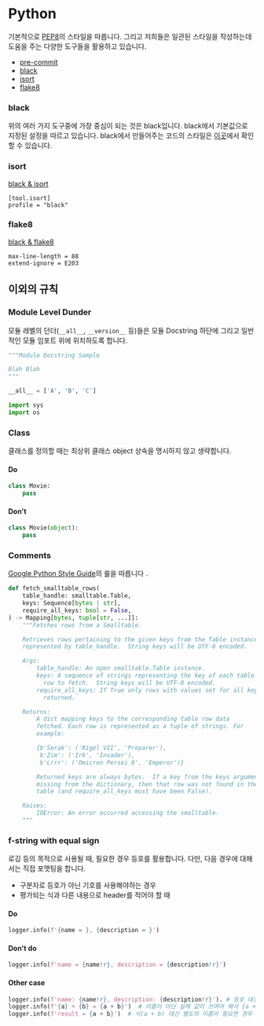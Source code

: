 Python
====

기본적으로 [PEP8](https://www.python.org/dev/peps/pep-0008/)의 스타일을 따릅니다. 그리고 저희들은 일관된 스타일을 작성하는데 도움을 주는 다양한 도구들을 활용하고 있습니다.
- [pre-commit](https://pre-commit.com/)
- [black](https://black.readthedocs.io/en/stable/)
- [isort](https://pycqa.github.io/isort/)
- [flake8](https://flake8.pycqa.org/en/latest/)

### black
위의 여러 가지 도구중에 가장 중심이 되는 것은 black입니다. black에서 기본값으로 지정된 설정을 따르고 있습니다.
black에서 만들어주는 코드의 스타일은 [이곳](https://black.readthedocs.io/en/stable/the_black_code_style/current_style.html)에서 확인할 수 있습니다.

### isort
[black & isort](https://black.readthedocs.io/en/stable/guides/using_black_with_other_tools.html#isort)
```
[tool.isort]
profile = "black"
```

### flake8
[black & flake8](https://black.readthedocs.io/en/stable/guides/using_black_with_other_tools.html#flake8)
```
max-line-length = 88
extend-ignore = E203
```

## 이외의 규칙


### Module Level Dunder
모듈 레벨의 던더(`__all__`, `__version__` 등)들은 모듈 Docstring 하단에 그리고 일반적인 모듈 임포트 위에 위치하도록 합니다.

```python
"""Module Docstring Sample

Blah Blah
"""

__all__ = ['A', 'B', 'C']

import sys
import os
```

### Class
클래스를 정의할 때는 최상위 클래스 object 상속을 명시하지 않고 생략합니다.

#### Do
```python
class Movie:
    pass
```

#### Don't
```python
class Movie(object):
    pass
```


### Comments
[Google Python Style Guide](http://google.github.io/styleguide/pyguide.html#38-comments-and-docstrings)의 룰을 따릅니다 .
```python
def fetch_smalltable_rows(
    table_handle: smalltable.Table,
    keys: Sequence[bytes | str],
    require_all_keys: bool = False,
) -> Mapping[bytes, tuple[str, ...]]:
    """Fetches rows from a Smalltable.

    Retrieves rows pertaining to the given keys from the Table instance
    represented by table_handle.  String keys will be UTF-8 encoded.

    Args:
        table_handle: An open smalltable.Table instance.
        keys: A sequence of strings representing the key of each table
          row to fetch.  String keys will be UTF-8 encoded.
        require_all_keys: If True only rows with values set for all keys will be
          returned.

    Returns:
        A dict mapping keys to the corresponding table row data
        fetched. Each row is represented as a tuple of strings. For
        example:

        {b'Serak': ('Rigel VII', 'Preparer'),
         b'Zim': ('Irk', 'Invader'),
         b'Lrrr': ('Omicron Persei 8', 'Emperor')}

        Returned keys are always bytes.  If a key from the keys argument is
        missing from the dictionary, then that row was not found in the
        table (and require_all_keys must have been False).

    Raises:
        IOError: An error occurred accessing the smalltable.
    """
```

### f-string with equal sign
로깅 등의 목적으로 사용될 때, 필요한 경우 등호를 활용합니다. 다만, 다음 경우에 대해서는 직접 포맷팅을 합니다.
- 구분자로 등호가 아닌 기호를 사용해야하는 경우
- 평가되는 식과 다른 내용으로 header를 적어야 할 때

#### Do
```python
logger.info(f'{name = }, {description = }')
```

#### Don't do
```python
logger.info(f'name = {name!r}, description = {description!r}')
```

#### Other case
```python
logger.info(f'name: {name!r}, description: {description!r}'). # 등호 대신 쌍점 사용이 필요한 경우
logger.info(f'{a} + {b} = {a + b}')  # 이름이 아닌 실제 값이 쓰여야 해서 {a + b = }로 대체할 수 없는 경우
logger.info(f'result = {a + b}')  # 식(a + b) 대신 별도의 이름이 필요한 경우
```
